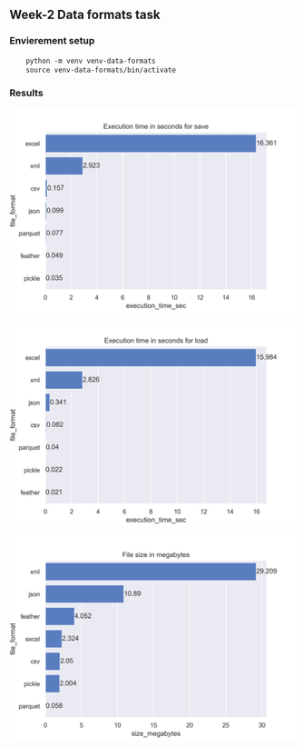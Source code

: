 ## Week-2 Data formats task

### Envierement setup

```
    python -m venv venv-data-formats
    source venv-data-formats/bin/activate
```
### Results

![plot](./output/plots/chart-save-measurement.png)

![plot](./output/plots/chart-load-measurement.png)

![plot](./output/plots/chart-file-size.png)
